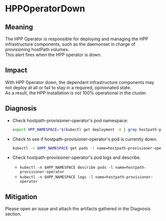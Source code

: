 # HPPOperatorDown

## Meaning

The HPP Operator is responsible for deploying and managing the HPP infrastructure components, such as the daemonset in charge of provisioning hostPath volumes.  
This alert fires when the HPP operator is down.

## Impact

With HPP Operator down, the dependant infrastructure components may not deploy at all or fail to stay in a required, opinionated state.  
As a result, the HPP installation is not 100% operational in the cluster.

## Diagnosis

- Check hostpath-provisioner-operator's pod namespace:
	```bash
	export HPP_NAMESPACE="$(kubectl get deployment -A | grep hostpath-provisioner-operator | awk '{print $1}')"
	```

- Check to see if hostpath-provisioner-operator's pod is currently down.
	```bash
	kubectl -n $HPP_NAMESPACE get pods -l name=hostpath-provisioner-operator
	```
 
- Check hostpath-provisioner-operator's pod logs and describe.
    - `kubectl -n $HPP_NAMESPACE describe pods -l name=hostpath-provisioner-operator`
    - `kubectl -n $HPP_NAMESPACE logs -l name=hostpath-provisioner-operator`

## Mitigation

Please open an issue and attach the artifacts gathered in the Diagnosis section.
